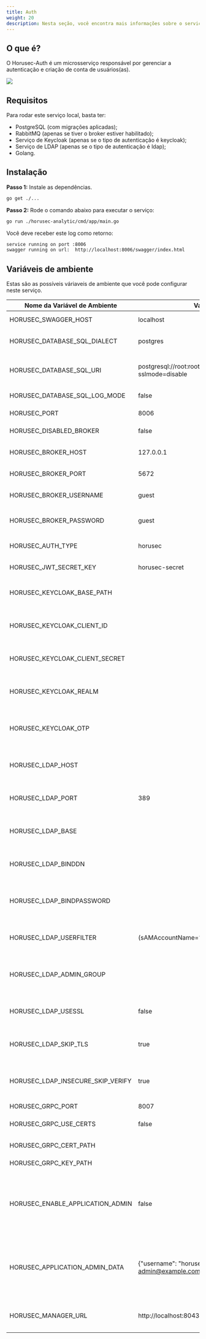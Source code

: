 ```yaml
---
title: Auth
weight: 20
description: Nesta seção, você encontra mais informações sobre o serviço Horusec-Auth.
---
```


## **O que é?** 

O Horusec-Auth é um microsserviço responsável por gerenciar a autenticação e criação de conta de usuários(as).

![](/docs/ptbr/web/services/auth/0-arquitecture.jpg)

## **Requisitos**

Para rodar este serviço local, basta ter:

* PostgreSQL (com migrações aplicadas);
* RabbitMQ (apenas se tiver o broker estiver habilitado);
* Serviço de Keycloak (apenas se o tipo de autenticação é keycloak);
* Serviço de LDAP (apenas se o tipo de autenticação é ldap);
* Golang.

## **Instalação**

**Passo 1:** Instale as dependências.

```bash
go get ./...
```

**Passo 2:** Rode o comando abaixo para executar o serviço:

```bash
go run ./horusec-analytic/cmd/app/main.go
```

Você deve receber este log como retorno:

```bash
service running on port :8006
swagger running on url:  http://localhost:8006/swagger/index.html
```

## **Variáveis de ambiente**
Estas são as possíveis váriaveis de ambiente que você pode configurar neste serviço.

| Nome da Variável de Ambiente                | Valor Default                                                    | Descrição                                                 |
|----------------------------------|------------------------------------------------------------------|--------------------------------------------------------------|
| HORUSEC_SWAGGER_HOST             | localhost                                                        | Obtém qual o host que estará disponível no swagger.| 
| HORUSEC_DATABASE_SQL_DIALECT     | postgres                                                         | Obtém o dialeto para conectar no banco de dados POSTGRES. |
| HORUSEC_DATABASE_SQL_URI         | postgresql://root:root@localhost:5432/horusec_db?sslmode=disable | Obtém o URI (identificador uniforme de recursos) para conectar no banco de dados POSTGRES. |
| HORUSEC_DATABASE_SQL_LOG_MODE    | false                                                            | Obtém o valor para habilitar logs no POSTGRES. |
| HORUSEC_PORT                     | 8006                                                             | Obtém a porta que o serviço irá iniciar. |
| HORUSEC_DISABLED_BROKER          | false                                                            | Valida se o broker está habilitado ou não. | 
| HORUSEC_BROKER_HOST              | 127.0.0.1                                                        | Obtém o host para se conectar ao broker RABBITMQ. | 
| HORUSEC_BROKER_PORT              | 5672                                                             | Obtém porta para conectar no broker RABBITMQ. |
| HORUSEC_BROKER_USERNAME          | guest                                                            | Obtém o nome de usuário para se conectar no broker RABBITMQ. |
| HORUSEC_BROKER_PASSWORD          | guest                                                            | Obtém a senha para se conectar no broker RABBITMQ. |
| HORUSEC_AUTH_TYPE                | horusec                                                          | Obtém o tipo de autenticação, que pode ser entre `horusec`, `ldap`, `keycloak`. |
| HORUSEC_JWT_SECRET_KEY           | horusec-secret                                                   | Esta variável de ambiente obtém a chave secreta JWT| 
| HORUSEC_KEYCLOAK_BASE_PATH       |                                                                  | Obtém o caminho da base do KeyCloak (obrigatório apenas se estiver utilizando `HORUSEC_AUTH_TYPE=keycloak`).|
| HORUSEC_KEYCLOAK_CLIENT_ID       |                                                                  | Obtém o `client_id` do KeyCloak (obrigatório apenas se estiver utilizando `HORUSEC_AUTH_TYPE=keycloak`).|
| HORUSEC_KEYCLOAK_CLIENT_SECRET   |                                                                  | Obtém o `client_secret` do KeyCloak (obrigatório apenas se estiver utilizando `HORUSEC_AUTH_TYPE=keycloak`).|
| HORUSEC_KEYCLOAK_REALM           |                                                                  | Obtém o `realm` do KeyCloak (obrigatório apenas se estiver utilizando `HORUSEC_AUTH_TYPE=keycloak`).|
| HORUSEC_KEYCLOAK_OTP             |                                                                  | Obtém o `otp`(senha descartável) do KeyCloak (obrigatório apenas se estiver utilizando `HORUSEC_AUTH_TYPE=keycloak`).|
| HORUSEC_LDAP_HOST                |                                                                  | Obtém o host do LDAP(obrigatório apenas se estiver utilizando `HORUSEC_AUTH_TYPE=ldap`).| 
| HORUSEC_LDAP_PORT                | 389                                                              | Obtém a porta do LDAP(obrigatório apenas se estiver utilizando `HORUSEC_AUTH_TYPE=ldap`).|
| HORUSEC_LDAP_BASE                |                                                                  | Obtém a base LDAP(obrigatório apenas se estiver utilizando `HORUSEC_AUTH_TYPE=ldap`).| 
| HORUSEC_LDAP_BINDDN              |                                                                  | Obtém admin de entidade LDAP(obrigatório apenas se estiver utilizando `HORUSEC_AUTH_TYPE=ldap`).| 
| HORUSEC_LDAP_BINDPASSWORD        |                                                                  | Obtém a senha administrador de entidade do LDAP(obrigatório apenas se estiver utilizando `HORUSEC_AUTH_TYPE=ldap`).| 
| HORUSEC_LDAP_USERFILTER          | (sAMAccountName=%s)                                              | Obtém o filtro de usuário do LDAP(obrigatório apenas se estiver utilizando `HORUSEC_AUTH_TYPE=ldap`).| 
| HORUSEC_LDAP_ADMIN_GROUP         |                                                                  | Obtém os nomes de grupos de administrador do LDAP(obrigatório apenas se estiver utilizando `HORUSEC_AUTH_TYPE=ldap`).|
| HORUSEC_LDAP_USESSL              | false                                                            | Obtém o SSL do LDAP(obrigatório apenas se estiver utilizando `HORUSEC_AUTH_TYPE=ldap`).| 
| HORUSEC_LDAP_SKIP_TLS            | true                                                             | Define se é ignorar tls no LDAP (obrigatório apenas se estiver utilizando `HORUSEC_AUTH_TYPE=ldap`).| 
| HORUSEC_LDAP_INSECURE_SKIP_VERIFY| true                                                             | Valida se é para ignorar a verificação de insegurança do LDAP(obrigatório apenas se estiver utilizando `HORUSEC_AUTH_TYPE=ldap`). |
| HORUSEC_GRPC_PORT                | 8007                                                             | Obtém a porta do GRPC. |
| HORUSEC_GRPC_USE_CERTS           | false                                                            | Valida se o uso de certificados está ativo ou não no GRPC|
| HORUSEC_GRPC_CERT_PATH           |                                                                  | Obtém o caminho do certificado do GRPC.|
| HORUSEC_GRPC_KEY_PATH            |                                                                  | Obtém o caminho da chave do certificado do GRPC.|
| HORUSEC_ENABLE_APPLICATION_ADMIN | false                                                            | Valida se você precisa de um administrador da aplicação ativo no sistema. Quando essa variável é configurada para `true`, somente os usuários administradores podem criar workspaces no Horusec. |
| HORUSEC_APPLICATION_ADMIN_DATA   | {\"username\": \"horusec-admin\", \"email\":\"horusec-admin@example.com\", \"password\":\"Devpass0*\"} | Quando o administrador do aplicativo é habilitado, precisamos criar um usuário do tipo `application admin` padrão. Não se esqueça de realizar o **escape do json** no valor da variável de ambiente. |
| HORUSEC_MANAGER_URL              | http://localhost:8043                                            | Valida onde está o link do serviço `horusec-manager` para enviar nos disparos de e-mails |
